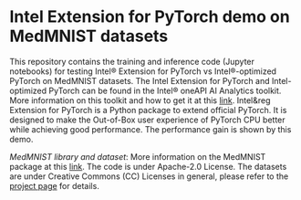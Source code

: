# Intel Extension for PyTorch demo on MedMNIST datasets

This repository contains the training and inference code (Jupyter notebooks) for testing Intel&reg; Extension for PyTorch vs Intel&reg;-optimized PyTorch on MedMNIST datasets.
The Intel Extension for PyTorch and Intel-optimized PyTorch can be found in the Intel&reg;  oneAPI AI Analytics toolkit. More information on this toolkit and how to get it at this [link](https://software.intel.com/content/www/us/en/develop/tools/oneapi/ai-analytics-toolkit.html#gs.46jy1v).
Intel&reg Extension for PyTorch is a Python package to extend official PyTorch. It is designed to make the Out-of-Box user experience of PyTorch CPU better while achieving good performance. The performance gain is shown by this demo. 

*MedMNIST library and dataset*: 
More information on the MedMNIST package at this [link](https://medmnist.github.io). The code is  under Apache-2.0 License.
The datasets are under Creative Commons (CC) Licenses in general, please refer to the [project page](https://medmnist.github.io/#citation) for details. 
